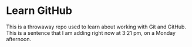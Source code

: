 # Learn GitHub

This is a throwaway repo used to learn about working with Git and GitHub.
This is a sentence that I am adding right now at 3:21 pm, on a Monday afternoon.
